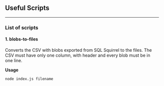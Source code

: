 ## Useful Scripts
------
### List of scripts

#### 1. blobs-to-files

Converts the CSV with blobs exported from SQL Squirrel to the files. The CSV must have only one column, with header and every blob must be in one line.

**Usage**

`node index.js filename`
